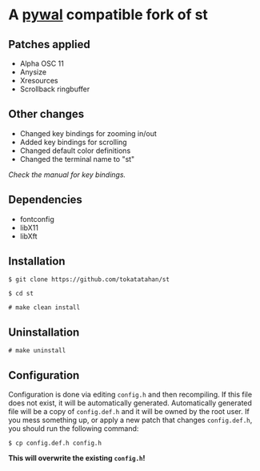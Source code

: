 # A [pywal](https://github.com/dylanaraps/pywal) compatible fork of st

## Patches applied

- Alpha OSC 11
- Anysize
- Xresources
- Scrollback ringbuffer

## Other changes

- Changed key bindings for zooming in/out
- Added key bindings for scrolling
- Changed default color definitions
- Changed the terminal name to "st"

*Check the manual for key bindings.*

## Dependencies

- fontconfig
- libX11
- libXft

## Installation

`$ git clone https://github.com/tokatatahan/st`

`$ cd st`

`# make clean install`

## Uninstallation

`# make uninstall`

## Configuration

Configuration is done via editing `config.h` and then recompiling. If this file
does not exist, it will be automatically generated. Automatically generated
file will be a copy of `config.def.h` and it will be owned by the root user. If
you mess something up, or apply a new patch that changes `config.def.h`, you
should run the following command:

`$ cp config.def.h config.h`

**This will overwrite the existing `config.h`!**
